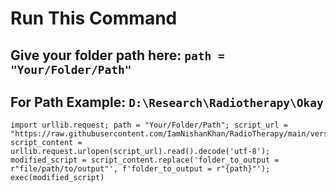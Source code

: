 # Run This Command
##  Give your folder path here: ```path = "Your/Folder/Path"```
## For Path Example: ```D:\Research\Radiotherapy\Okay```

```
import urllib.request; path = "Your/Folder/Path"; script_url = "https://raw.githubusercontent.com/IamNishanKhan/RadioTherapy/main/version5.1.py"; script_content = urllib.request.urlopen(script_url).read().decode('utf-8'); modified_script = script_content.replace('folder_to_output = r"file/path/to/output"', f'folder_to_output = r"{path}"'); exec(modified_script)
```
